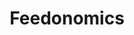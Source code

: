 ---
blog: https://feedonomics.com/blog
facebook: https://facebook.com/Feedonomics
linkedin: https://linkedin.com/company/feedonomics
logohandle: feedonomics
sort: feedonomics
title: Feedonomics
twitter: https://x.com/feedonomics
website: https://feedonomics.com/
---